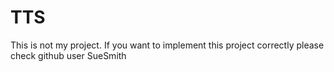 # TTS
This is not my project. If you want to implement this project correctly please check github user SueSmith 

